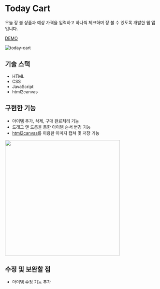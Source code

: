 # Today Cart

오늘 장 볼 상품과 예상 가격을 입력하고 하나씩 체크하며 장 볼 수 있도록 개발한 웹 앱입니다.

[DEMO](https://inhwalee.github.io/today-cart/)
  
![today-cart](https://user-images.githubusercontent.com/54103723/179262455-09433f46-9fec-44e0-985b-134598877952.gif)

## 기술 스택
- HTML
- CSS
- JavaScript
- html2canvas

## 구현한 기능
- 아이템 추가, 삭제, 구매 완료처리 기능
- 드래그 앤 드롭을 통한 아이템 순서 변경 기능
- [html2canvas](https://html2canvas.hertzen.com/)를 이용한 이미지 캡쳐 및 저장 기능
<img src='https://user-images.githubusercontent.com/54103723/179262620-4b71ee35-5fad-4876-a544-e654e8277324.png' width='380'>

## 수정 및 보완할 점
- 아이템 수정 기능 추가

